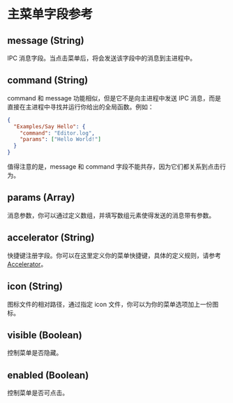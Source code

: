 # 主菜单字段参考

## message (String)

IPC 消息字段。当点击菜单后，将会发送该字段中的消息到主进程中。

## command (String)

command 和 message 功能相似，但是它不是向主进程中发送 IPC 消息，而是直接在主进程中寻找并运行你给出的全局函数。例如：

```json
{
  "Examples/Say Hello": {
    "command": "Editor.log",
    "params": ["Hello World!"]
  }
}
```

值得注意的是，message 和 command 字段不能共存，因为它们都关系到点击行为。

## params (Array)

消息参数，你可以通过定义数组，并填写数组元素使得发送的消息带有参数。

## accelerator (String)

快捷键注册字段。你可以在这里定义你的菜单快捷键，具体的定义规则，请参考 [Accelerator](https://github.com/atom/electron/blob/master/docs/api/accelerator.md)。

## icon (String)

图标文件的相对路径，通过指定 icon 文件，你可以为你的菜单选项加上一份图标。

## visible (Boolean)

控制菜单是否隐藏。

## enabled (Boolean)

控制菜单是否可点击。
